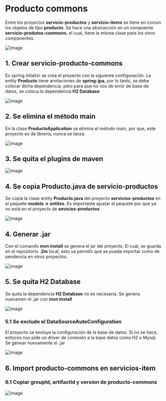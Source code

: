 # Producto commons

Entre los proyectos **servicio-productos** y **servicio-items** se tiene en común los objetos de tipo **producto**. Se hace una abstracción en un compoente **servicio-produtos-commons**, el cual, tiene la misma clase para los otros componentes.  

![image](https://github.com/crodrigr/microservicios-spring-boot-confenalco/assets/31961588/b9901c8f-521d-4664-89a6-d009a101b727)

## 1. Crear servicio-producto-commons

En spring intializr se crea el proyecto con la siguiente configuración. La entity **Producto** tiene anotaciones de **spring-jpa**, por lo tanto, se debe colocar dicha dependencia, pero para que no nos de error de base de datos, se coloca la dependencia **H2 Database**

![image](https://github.com/crodrigr/microservicios-spring-boot-confenalco/assets/31961588/41d092e7-9272-4b79-9b58-709fbc2989e6)


## 2. Se elimina el método main

En la clase **ProductoApplication** se elimina el método main, por que, este proyecto es de libreria, nunca se lanza. 

![image](https://github.com/crodrigr/microservicios-spring-boot-confenalco/assets/31961588/67b0fce2-1c79-4840-8726-6fe847d34a28)


## 3. Se quita el plugins de maven

![image](https://github.com/crodrigr/microservicios-spring-boot-confenalco/assets/31961588/5803e520-e119-4cb8-bebb-9528dda85db2)

## 4. Se copia Producto.java de servicio-productos

Se copia la clase entity **Producto.java** del proyecto **servicios-productos** en el paquete **models -> entites**. Es importante ajustar el pequete por que ya no está en el proyecto de **sevicios-productos**

![image](https://github.com/crodrigr/microservicios-spring-boot-confenalco/assets/31961588/64efac70-453e-4117-8980-8e7180fde053)

## 4. Generar .jar

Con el comando **mvn install** se genera el jar del proyecto. El cual, se guarda en el repositorio **.2m** local, esto va permitir que se pueda importar como de pendencia en otros proyectos. 

![image](https://github.com/crodrigr/microservicios-spring-boot-confenalco/assets/31961588/fecdf5d6-23f6-4868-86c2-5eb860c1db07)

## 5. Se quita H2 Database

Se quita la dependencia **H2 Database** no es necesaria. Se genera nuevamen el .jar con **mvn install**

![image](https://github.com/crodrigr/microservicios-spring-boot-confenalco/assets/31961588/e176b52f-2406-43f1-837c-b85247e818ae)

### 5.1 Se exclude el DataSourceAutoConfiguration

El proyecto se excluye la configuración de la base de datos. Si no se hace, entoces nos pide un driver de conexión a la base datos como H2 o Mysql. Se genear nuevamente el .jar

![image](https://github.com/crodrigr/microservicios-spring-boot-confenalco/assets/31961588/cfd5099f-f49e-4657-a1b0-954de4606ee6)

## 6. Import producto-commons en servicios-item

### 6.1 Copiar groupId, artifactId y version de producto-commons

![image](https://github.com/crodrigr/microservicios-spring-boot-confenalco/assets/31961588/988194fc-6be9-46e4-ad53-c933814d9bc2)

